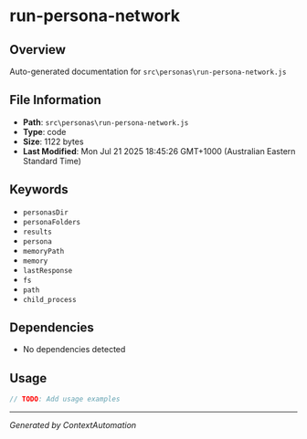 # run-persona-network

## Overview
Auto-generated documentation for `src\personas\run-persona-network.js`

## File Information
- **Path**: `src\personas\run-persona-network.js`
- **Type**: code
- **Size**: 1122 bytes
- **Last Modified**: Mon Jul 21 2025 18:45:26 GMT+1000 (Australian Eastern Standard Time)

## Keywords
- `personasDir`
- `personaFolders`
- `results`
- `persona`
- `memoryPath`
- `memory`
- `lastResponse`
- `fs`
- `path`
- `child_process`

## Dependencies
- No dependencies detected

## Usage
```javascript
// TODO: Add usage examples
```

---
*Generated by ContextAutomation*
